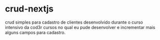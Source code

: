 # crud-nextjs
crud simples para cadastro de clientes desenvolvido durante o curso intensivo da cod3r cursos
no qual eu pude desenvolver e incrementar mais alguns campos para cadastro.
